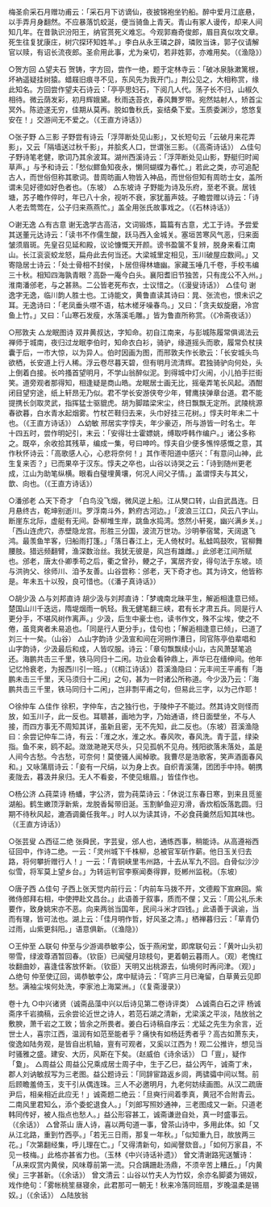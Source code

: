 <!-- { "loadSidebar": true } -->
梅圣俞采石月赠功甫云：「采石月下访谪仙，夜披锦袍坐钓船。醉中爱月江底悬，以手弄月身翻然。不应暴落饥蛟涎，便当骑鱼上青天。青山有冢人谩传，却来人间知几年。在昔孰识汾阳王，纳官贳死义难忘。今观郭裔奇俊郎，眉目真似攻文章。死生往复犹康庄，树穴探环知姓羊。」李白从永王璘之辟，璘败当诛，郭子仪请解官以赎，有诏长流夜郎。圣俞用此事，尤为亲切，若非姓郭，亦难用矣。（《渔隐》）

○贺方回
△望夫石
贺铸，字方回，尝作一绝，题于定林寺云：「破冰泉脉漱篱根，坏衲遥疑挂树猿。蜡屐旧痕寻不见，东风先为我开门。」荆公见之，大相称赏，缘此知名。方回尝作望夫石诗云：「亭亭思妇石，下阅几人代。荡子长不归，山椒久相待。微云荫发彩，初月辉娥黛。秋雨迭苔衣，春风舞罗带。宛然姑射人，矫首尘冥外。陈迹遂无穷，佳期从莫再。脱如鲁秋氏，妄结桑下爱。玉质委渊沙，悠悠复安在！」交游间无不爱之。（《王直方诗话》）

○张子野
△三影
子野尝有诗云「浮萍断处见山影」，又长短句云「云破月来花弄影」，又云「隔墙送过秋千影」，并脍炙人口，世谓张三影。（《高斋诗话》）
△佳句
子野诗笔老健，歌词乃其余波耳。湖州西溪诗云：「浮萍断处见山影，野艇归时闻草声。」与予和诗云：「愁似鳏鱼知夜永，懒同蝴蝶为春忙。」若此之类，亦可追配古人，而世俗但称其歌词。昔周昉画人物皆入神品，而世俗但知有周昉士女，盖所谓未见好德如好色者也。（东坡）
△东坡诗
子野能为诗及乐府，至老不衰。居钱塘，苏子瞻作倅时，年已八十余，视听不衰，家犹蓄声妓。子瞻尝赠以诗云：「诗人老去莺莺在，公子归来燕燕忙。」盖全用张氏故事戏之。（《石林诗话》）

○谢无逸
△有古意
谢无逸学古高洁，文词锻炼，篇篇有古意，尤工于诗。予尝爱其送董元达诗云：「读书不作儒生酸，跃马西入金城关。塞垣苦寒风气恶，归来面皱须眉斑。先皇召见延和殿，议论慷慨天开颜。谤书盈箧不复辨，脱身来看江南山。长江衮衮蛟龙怒，扁舟此去何当还。大梁城里定相见，玉川破屋应数间。」又寄隐居士诗云：「处士骨相不封侯，卜居但得林塘幽。家藏玉唾几千卷，手校韦编三十秋。相知四海孰青眼？高卧一庵今白头。襄阳耆旧节独苦，只有庞公不入州。」淮南潘邠老，与之甚熟。二公皆老死布衣，士议惜之。（《漫叟诗话》）
△佳句
谢逸字无逸，临川韵人胜士也。工诗能文，黄鲁直读其诗曰：晁、张流也，恨未识之耳。无逸诗曰：「老凤垂头噤不语，枯木槎牙噪春鸟。」又曰：「贪夫蚁旋磨，冷宫鱼上竹。」又曰：「山寒石发瘦，水落溪毛雕。」皆为鲁直所称赏。（《冷斋夜话》）

○邢敦夫
△龙眠图诗
双井黄叔达，字知命。初自江南来，与彭城陈履常俱谒法云禅师于城南，夜归过龙眠李伯时，知命衣白衫，骑驴，缘道摇头而歌，履常负杖挟囊于后，一市大惊，以为异人。伯时因画为图，而邢敦夫作长歌云：「长安城头鸟欲栖，长安道上行人稀。浮云卷尽暮天碧，但有明月流清辉。君独骑驴向何处，头上倒着白接。长吟搔首望明月，不学山翁醉似泥。到得城中灯火闹，小儿拍手拦街笑。道旁观者那得知，相逢疑是商山皓。龙眠居士画无比，摇毫弄笔长风起。酒酣闭目望穷途，纸上轩昂无乃似。君不学长安游侠夸少年，臂鹰挟弹章台道。君不能提携长剑取灵武，指挥猛士驱貔虎。胡为脚踏梁宋尘，终日飘飘无定所。武陵桃源春欲暮，白水青水起烟雾。竹杖芒鞋归去来，头巾好挂三花树。」惇夫时年未二十也。（《王直方诗话》）
△幼敏
邢居实字惇夫，年少豪迈，所与游皆一时名士。年十四五时，尝作明妃引，末云：「安得壮士霍嫖姚，缚取呼韩作编户。」诸公多称之。既卒，余收拾其残草，编成一集，号曰呻吟。惇夫自少便多憔悴感慨之意，其作秋怀诗云：「高歌感人心，心悲将奈何！」其作枣阳道中感兴：「有意问山神，此生复来否？」已而果卒于汉东。惇夫之卒也，山谷以诗哭之云：「诗到随州更老成，江山为助笔纵横。眼看白璧埋黄壤，何况人间父子情。」盖谓惇夫与其父，歆、向也。（《王直方诗话》）

○潘邠老
△天下奇才
「白鸟没飞烟，微风逆上船。江从樊口转，山自武昌连。日月悬终古，乾坤别逝川。罗浮南斗外，黔府古河边。」「波浪三江口，风云八字山。断崖东北际，虚艇有无间。卧柳堆生岸，跳鱼水捣湾。悠然小轩冕，幽兴满乡关。」「西山连虎穴，赤壁隐龙宫。形胜三分国，波流万世功。沙明拳宿鹭，天阔退飞鸿。最羡鱼竿客，归船雨打篷。」「落日春江上，无人倚杖时。私蛙鸣鼓吹，官柳舞腰肢。猎远频翻臂，渔深数治丝。我犹无彼是，风岂有雄雌。」此邠老江间所赋也。邠老，唐太仆卿季苟之后，衢之曾孙，鲠之子，寓居齐安，得句法于东坡。顷与洪驹父、徐师川、洎予友善。山谷尝称：邠老，天下奇才也。其为诗文，他皆称是。年未五十以殁，良可惜也。（《潘子真诗话》）

○胡少汲
△与刘邦直诗
胡少汲与刘邦直诗：「梦魂南北昧平生，解逅相逢意已倾。楚国山川千迭远，隋堤烟雨一帆轻。我无健笔翻三峡，君有长才肃五兵。同是行人更分手，不堪风树作离声。」少汲，后生中豪士也，读书作文，殊不尘埃，使之不倦，虽竞爽者未易追也。「同是行人更分手」，佳句也；「解逅相逢意已倾」，已道了刘三十一矣。（山谷）
△山字韵诗
少汲宣和间在河朔作漕日，同官陈亭伯辈唱和山字韵诗，少汲最后和成，人皆叹服。诗云：「章句飘飘续小山，古风萧瑟笔追还。海鹏共击三千里，铁马同归十二闲。功业会看钟鼎上，声华已在缙绅间。他年记忆怜衰老，为报西川引一班。」（《桐江诗话》）苕溪渔隐曰：元丰间王平甫有「海鹏未击三千里，天马须归十二闲」之句，甚为一时诸公所称道。今少汲乃云：「海鹏共击三千里，铁马同归十二闲」，岂非剽平甫之句，但易此三字，以为己作耶！ 

○徐仲车
△佳作
徐积，字仲车，古之独行也，于陵仲子不能过。然其诗文则怪而放，如玉川子，此一反也。耳聩甚，画地为字，乃始通语，终日面壁坐，不与人接，而四方事无不周知其详，虽新且密，无不先知，此二反也。（东坡）苕溪渔隐曰：余尝记仲车二诗，有云：「淮之水，淮之水。春风吹，春风洗。青于蓝，绿染指。鱼不来，鸥不起。潋潋滟滟天尽头，只见孤帆不见舟。残阳欲落未落处，盖是人间今古愁。今古愁，可奈何！莫使骚人闻棹歌。我曹尽是浩歌客，笑声酒面春风和。」又咏蒲扇诗云：「妾有一尺绢，以为身上衣。自织青溪蒲，团团手中持。朝携麦陇去，暮汲井泉归。无人不看妾，不使见蛾眉。」皆佳作也。

○杨公济
△莼菜诗
杨蟠，字公济，尝为莼菜诗云：「休说江东春日寒，到来且觅鉴湖船。鹤生嫩顶浮新紫，龙脱香髯带旧涎。玉割鲈鱼迎刃滑，香炊稻饭落匙圆。归期不待秋风起，漉酒调羹任我年。」时人以为读其诗，不必食莼羹然后知其味也。（《王直方诗话》）

○张芸叟
△西征二绝
张舜民，字芸叟，邠人也，通练西事，稍能诗。从高遵裕西征回中，作诗二绝。一云：「灵州城下千株柳，总被官军斫作薪。他日玉关归去路，将何攀折赠行人！」一云：「青铜峡里韦州路，十去从军九不回。白骨似沙沙似雪，将军莫上望乡台。」为转运判官李察闻奏得罪，贬郴州监税。（东坡）

○唐子西
△佳句
子西上张天觉内前行云：「内前车马拨不开，文德殿下宣麻回。紫微侍郎拜右相，中使押赴文昌台。」此语善于叙事，质而不俚；又云：「周公礼乐未要作，致身姚宋亦不恶。向来两翁当国年，民间斗米才四钱。」此语善于讽谕，当而有理，皆可法也。湖上云：「佳月明作哲，好风圣之清。」栖禅暮归云：「草青仍过雨，山紫更斜阳。」语意俱新。（《渔隐》）

○王仲至
△联句
仲至与少游谒恭敏李公，饭于燕闲堂，即席联句云：「黄叶山头初带雪，绿波尊酒暂回春。（钦臣）已闻璧月琼枝句，更着朝云暮雨人。（观）老愧红妆翻曲妙，喜逢佳客放怀新。（钦臣）天明又出桃源去，仙境何时再问津。（观）」
△绝句
仲至使辽回，谒恭敏李公，席中赋诗云：「穹庐三月已淹留，白草黄云见即愁。满袖尘埃何处洗，李家池上海棠洲。」（《复斋漫录》）

卷十九
○中兴诸贤（诚斋品藻中兴以后诗见第二卷诗评类）
△诚斋白石之评
杨诚斋序千岩摘稿，云余尝论近世之诗人，若范石湖之清新，尤梁溪之平淡，陆放翁之敷腴，萧千岩之工致；皆余之所畏者。姜白石诗稿自序云：尤延之先生为余言，近世士人，喜宗江西，温润有如范至能者乎？痛快有如杨廷秀者乎？高古如萧东夫，俊逸如陆务观，是皆自出机轴，亶有可观者，又奚以江西为！观二公推许，想见当时骚雅之盛。建安、大历，风斯在下矣。（赵威伯《诗余话》）
□「亶」，疑作「敻」。
△周益公
周益公兄乘成居士周子中，生于乙巳，益公丙午，诚斋丁未，郡人刘讷敏叔写为三老图。益公题诗云：「同辞宦路返乡闾，两骕骦中间以驽。前后顾瞻羞倚玉，支干引从偶连珠。三人不必邀明月，九老何妨续画图。从汉二疏唐尹后，相亲相近此应无！」诚斋题二绝云：「旦奭行间着季真，黄冠不合附青云。二南风里君知么，添个委蛇退食人。」「刘郎写照妙通神，三老图成又一新。只道老韩同传好，被人指点也愁人。」益公形容甚工，诚斋谦逊自处，真一时盛事云。（《余话》）
△曾茶山
唐人诗，喜以两句道一事，曾茶山诗中，多用此体。如「又从江北路，重到竹西亭。」「若无三日雨，那复一年秋。」「似知重九日，故放两三花。」「次第翻经集，呼儿理在亡。」「又得清新句，如闻謦欬音。」「如何万家县，不见一枝梅。」此格亦甚省力也。（玉林《中兴诗话补遗》）
曾文清谢路宪送蟹诗：「从来叹赏内黄侯，风味尊前第一流。只合蹒跚赴汤鼎，不须辛苦上糟丘。」「内黄侯」三字甚新。（《余话》）
曾文清云：山谷以竹夫人为竹奴，余亦名脚婆为锡奴，戏作绝句：「雾帐桃笙昼寝余，此君那可一朝无！秋来冷落同班扇，岁晚温柔是锡奴。」（《余话》）
△陆放翁
